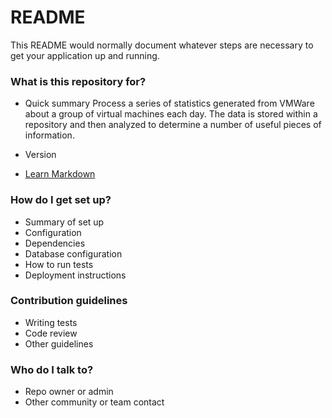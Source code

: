 # README #

This README would normally document whatever steps are necessary to get your application up and running.

### What is this repository for? ###

* Quick summary
Process a series of statistics generated from VMWare about a group of virtual machines each day. The data is stored within a repository and then analyzed to determine a number of useful pieces of information.

* Version
* [Learn Markdown](https://bitbucket.org/tutorials/markdowndemo)

### How do I get set up? ###

* Summary of set up
* Configuration
* Dependencies
* Database configuration
* How to run tests
* Deployment instructions

### Contribution guidelines ###

* Writing tests
* Code review
* Other guidelines

### Who do I talk to? ###

* Repo owner or admin
* Other community or team contact